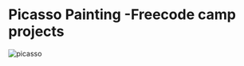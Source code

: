 # Picasso Painting -Freecode camp projects
![picasso](https://user-images.githubusercontent.com/106350290/223077481-df457949-84e6-4bcf-a554-561761ff8f8a.jpg)
